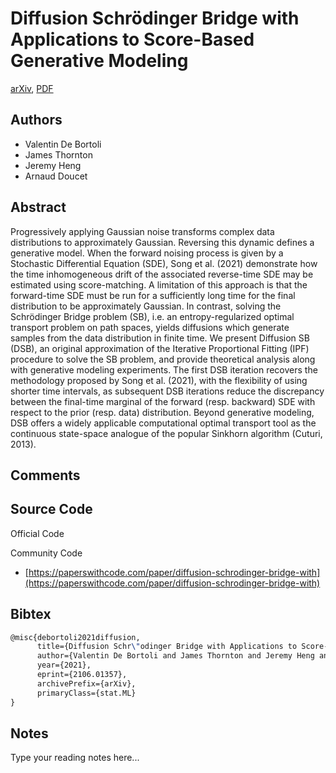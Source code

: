 
# Diffusion Schrödinger Bridge with Applications to Score-Based Generative Modeling

[arXiv](https://arxiv.org/abs/2106.01357), [PDF](https://arxiv.org/pdf/2106.01357.pdf)

## Authors

- Valentin De Bortoli
- James Thornton
- Jeremy Heng
- Arnaud Doucet

## Abstract

Progressively applying Gaussian noise transforms complex data distributions to approximately Gaussian. Reversing this dynamic defines a generative model. When the forward noising process is given by a Stochastic Differential Equation (SDE), Song et al. (2021) demonstrate how the time inhomogeneous drift of the associated reverse-time SDE may be estimated using score-matching. A limitation of this approach is that the forward-time SDE must be run for a sufficiently long time for the final distribution to be approximately Gaussian. In contrast, solving the Schrödinger Bridge problem (SB), i.e. an entropy-regularized optimal transport problem on path spaces, yields diffusions which generate samples from the data distribution in finite time. We present Diffusion SB (DSB), an original approximation of the Iterative Proportional Fitting (IPF) procedure to solve the SB problem, and provide theoretical analysis along with generative modeling experiments. The first DSB iteration recovers the methodology proposed by Song et al. (2021), with the flexibility of using shorter time intervals, as subsequent DSB iterations reduce the discrepancy between the final-time marginal of the forward (resp. backward) SDE with respect to the prior (resp. data) distribution. Beyond generative modeling, DSB offers a widely applicable computational optimal transport tool as the continuous state-space analogue of the popular Sinkhorn algorithm (Cuturi, 2013).

## Comments



## Source Code

Official Code



Community Code

- [https://paperswithcode.com/paper/diffusion-schrodinger-bridge-with](https://paperswithcode.com/paper/diffusion-schrodinger-bridge-with)

## Bibtex

```tex
@misc{debortoli2021diffusion,
      title={Diffusion Schr\"odinger Bridge with Applications to Score-Based Generative Modeling}, 
      author={Valentin De Bortoli and James Thornton and Jeremy Heng and Arnaud Doucet},
      year={2021},
      eprint={2106.01357},
      archivePrefix={arXiv},
      primaryClass={stat.ML}
}
```

## Notes

Type your reading notes here...

